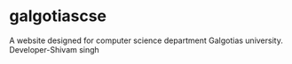 # galgotiascse
A website designed for computer science department Galgotias university.
Developer-Shivam singh
